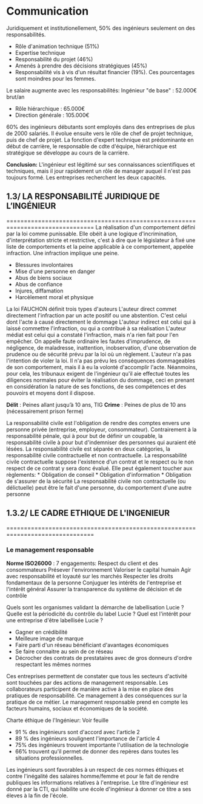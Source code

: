 ﻿Communication
===============================================================================
Juridiquement et institutionellement, 50% des ingénieurs seulement on des responsabilités. 
 - Rôle d'animation technique (51%)
 - Expertise technique
 - Responsabilité du projet (46%)
 - Amenés à prendre des décisions stratégiques (45%)
 - Responsabilité vis à vis d'un résultat financier (19%).
Ces pourcentages sont moindres pour les femmes.

Le salaire augmente avec les responsabilités:
Ingénieur "de base" 	: 52.000€ brut/an
 + Rôle hiérarchique 	: 65.000€
 + Direction générale 	: 105.000€

60% des ingénieurs débutants sont employés dans des entreprises de plus de 2000 salariés. Il évolue ensuite vers le rôle de chef de projet technique, puis de chef de projet. La fonction d'expert technique est prédominante en début de carrière, le responsable de cdte d'équipe, hiérarchique est stratégique se développe au cours de la carrière.

**Conclusion:** L'ingénieur est légitimé sur ses connaissances scientifiques et techniques, mais il jour rapidement un rôle de manager auquel il n'est pas toujours formé. Les entreprises recherchent les deux capacités.

## 1.3/ LA RESPONSABILITÉ JURIDIQUE DE L’INGÉNIEUR
===============================================================================
La réalisation d'un comportement défini par la loi comme punissable. Elle obéit à une logique d'incrimination, d'interprétation stricte et restrictive, c'est à dire que le législateur à fixé une liste de comportements et la peine applicable à ce comportement, appelée infraction.
Une infraction implique une peine.
 * Blessures involontaires
 * Mise d'une personne en danger
 * Abus de biens sociaux
 * Abus de confiance
 * Injures, diffamation
 * Harcèlement moral et physique

La loi FAUCHON définit trois types d'auteurs
L'auteur direct commet directement l'infraction par un acte positif ou une abstention. C'est celui dont l'acte à causé directement le dommage
L'auteur indirect est celui qui à laissé commettre l'infraction, ou qui a contribué à sa réalisation
L'auteur médiat est celui qui a constaté l'infraction, mais n'a rien fait pour l'en empêcher.
On appelle faute ordinaire les fautes d'imprudence, de négligence, de maladresse, inattention, inobservation, d'une observation de prudence ou de sécurité prévu par la loi où un règlement. L'auteur n'a pas l'intention de violer la loi. Il n'a pas prévu les conséquences dommageables de son comportement, mais il à eu la volonté d'accomplir l'acte. Néanmoins, pour cela, les tribunaux exigent de l'ingénieur qu'il aie effectué toutes les diligences normales pour éviter la réalisation du dommage, ceci en prenant en considération la nature de ses fonctions, de ses compétences et des pouvoirs et moyens dont il dispose.

**Délit** 	: Peines allant jusqu’à 10 ans, TIG
**Crime** 	: Peines de plus de 10 ans (nécessairement prison ferme)

La responsabilité civile est l'obligation de rendre des comptes envers une personne privée (entreprise, employeur, consommateur). Contrairement à la responsabilité pénale, qui à pour but de définir un coupable, la responsabilité civile à pour but d'indemniser des personnes qui auraient été lésées.
La responsabilité civile est séparée en deux catégories, la responsabilité civile contractuelle et non contractuelle.
La responsabilité civile contractuelle suppose l'existence d'un contrat et le respect ou le non respect de ce contrat y sera donc évalué.
Elle peut également toucher aux règlements: 
	* Obligation de conseil
	* Obligation d'information
	* Obligation de s'assurer de la sécurité
La responsabilité civile non contractuelle (ou délictuelle) peut être le fait d'une personne, du comportement d'une autre personne


## 1.3.2/ LE CADRE ETHIQUE DE L'INGENIEUR
===============================================================================
### Le management responsable

**Norme ISO26000** : 7 engagements:
Respect du client et des consommateurs
Présever l'environnement
Valoriser le capital humain
Agir avec responsabilité et loyauté sur les marchés
Respecter les droits fondamentaux de la personne
Conjuguer les intérêts de l'entreprise et l'intérêt général
Assurer la transparence du système de décision et de contrôle

Quels sont les organismes validant la démarche de labellisation Lucie ?
Quelle est la périodicité du contrôle du label Lucie ?
Quel est l'intérêt pour une entreprise d'être labellisée Lucie ?

 * Gagner en crédibilité
 * Meilleure image de marque
 * Faire parti d'un réseau bénéficiant d'avantages économiques
 * Se faire connaitre au sein de ce réseau
 * Décrocher des contrats de prestataires avec de gros donneurs d'ordre respectant les mêmes normes

Ces entreprises permettent de constater que tous les secteurs d'activité sont touchées par des actions de management responsable. Les collaborateurs participent de manière active à la mise en place des pratiques de responsabilité. Ce management à des conséquences sur la pratique de ce métier. Le management responsable prend en compte les facteurs humains, sociaux et économiques de la société.

Charte éthique de l'Ingénieur: Voir feuille
 * 91 % des ingénieurs sont d'accord avec l'article 2
 * 89 % des ingénieurs soulignent l'importance de l'article 4
 * 75% des ingénieurs trouvent importante l'utilisation de la technologie
 * 66% trouvent qu'il permet de donner des repères dans toutes les situations professionnelles. 

Les ingénieurs sont favorables à un respect de ces normes éthiques et contre l'inégalité des salaires homme/femme et pour le fait de rendre publiques les informations relatives à l'entreprise.
Le titre d'ingénieur est donné par la CTI, qui habilite une école d'ingénieur à donner ce titre a ses éleves à la fin de l'école.
